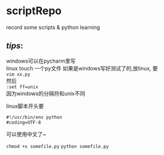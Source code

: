 # scriptRepo
record some scripts & python learning

*tips*:  
---
windows可以在pycharm里写  
linux
touch 一个py文件
如果是windows写好测试了的,放linux,
要  
`vim xx.py`  
然后  
`:set ff=unix`  
因为windows的分隔符和unix不同

linux脚本开头要 
```
#!/usr/bin/env python  
#coding=UTF-8 
```
可以使用中文了~  


`chmod +x somefile.py`
`python somefile.py`
